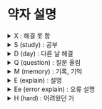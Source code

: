 # 약자 설명
  
<details>
    <summary>X : 해결 못 함</summary>
    
</details>
    
<details>
    <summary>S (study) : 공부</summary>

* 10868 : 최솟값 / 세그먼트 트리 <br>
* 10999 구간 합 구하기 2 / lazy_update <br>
* 14428 수열과 쿼리16 / 인덱스 값 저장 <br>
    
</details>
    
<details>
    <summary>D (day) : 다른 날 해결</summary>
 
</details>
    
<details>
    <summary>Q (question) : 질문 올림</summary>
    
</details>
    
<details>
    <summary>M (memory) : 기록, 기억</summary>
  
* 18436 : 수열과 쿼리37 / 짝홀수 <br>
</details>
    
<details>
    <summary>E (explain) : 설명</summary>

</details>
    
<details>
    <summary>Ee (error explain) : 오류 설명</summary>

</details>
    
<details>
    <summary>H (hard) : 어려웠던 거</summary>
    
* 10868 : 최솟값 / 세그먼트 트리 <br>
* 10999 구간 합 구하기 2 <br>
  
</details>
